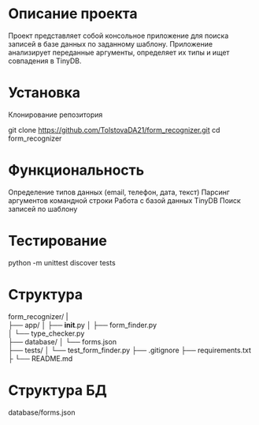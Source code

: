 # Описание проекта

Проект представляет собой консольное приложение для поиска записей в базе данных по заданному шаблону. Приложение анализирует переданные аргументы, определяет их типы и ищет совпадения в TinyDB.


# Установка 

Клонирование репозитория

git clone https://github.com/TolstovaDA21/form_recognizer.git
cd form_recognizer

# Функциональность

Определение типов данных (email, телефон, дата, текст)
Парсинг аргументов командной строки
Работа с базой данных TinyDB
Поиск записей по шаблону

# Тестирование

python -m unittest discover tests

# Cтруктура 

form_recognizer/
|                
├── app/
│   ├── __init__.py
│   ├── form_finder.py    
│   └── type_checker.py   
├── database/
│   └── forms.json        
├── tests/
│   └── test_form_finder.py
├── .gitignore
├── requirements.txt      
├
└── README.md

# Структура БД
 database/forms.json


